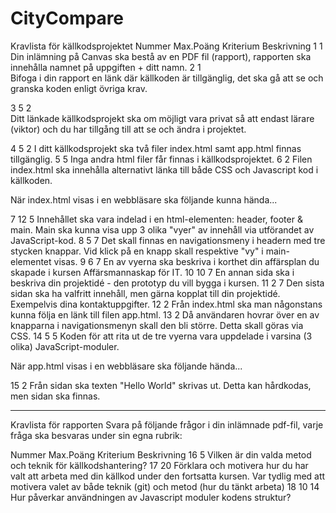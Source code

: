 # CityCompare
Kravlista för källkodsprojektet
Nummer	Max.Poäng	Kriterium	Beskrivning
1	1		Din inlämning på Canvas ska bestå av en PDF fil (rapport), rapporten ska innehålla namnet på uppgiften + ditt namn.
2	1		
Bifoga i din rapport en länk där källkoden är tillgänglig, det ska gå att se och granska koden enligt övriga krav.

3	5	2	
Ditt länkade källkodsprojekt ska om möjligt vara privat så att endast lärare (viktor) och du har tillgång till att se och ändra i projektet.

4	5	2	I ditt källkodsprojekt ska två filer index.html samt app.html finnas tillgänglig.
5	5		Inga andra html filer får finnas i källkodsprojektet.
6	2		Filen index.html ska innehålla alternativt länka till både CSS och Javascript kod i källkoden.
 

När index.html visas i en webbläsare ska följande kunna hända...

7	12	5	Innehållet ska vara indelad i en html-elementen: header, footer & main. Main ska kunna visa upp 3 olika "vyer" av innehåll via utförandet av JavaScript-kod.
8	5	7	Det skall finnas en navigationsmeny i headern med tre stycken knappar. Vid klick på en knapp skall respektive "vy" i main-elementet visas. 
9	6	7	En av vyerna ska beskriva i korthet din affärsplan du skapade i kursen Affärsmannaskap för IT.
10	10	7	En annan sida ska i beskriva din projektidé - den prototyp du vill bygga i kursen.
11	2	7	Den sista sidan ska ha valfritt innehåll, men gärna kopplat till din projektidé. Exempelvis dina kontaktuppgifter.
12	2		Från index.html ska man någonstans kunna följa en länk till filen app.html.
13	2		Då användaren hovrar över en av knapparna i navigationsmenyn skall den bli större. Detta skall göras via CSS.
14	5	5	Koden för att rita ut de tre vyerna vara uppdelade i varsina (3 olika) JavaScript-moduler.
 

När app.html visas i en webbläsare ska följande hända...

15	2		Från sidan ska texten "Hello World" skrivas ut. Detta kan hårdkodas, men sidan ska finnas.

---------------------------------------------------------------------------------------------------------------------------------------
Kravlista för rapporten
Svara på följande frågor i din inlämnade pdf-fil, varje fråga ska besvaras under sin egna rubrik:

Nummer	Max.Poäng	Kriterium	Beskrivning
16	5		Vilken är din valda metod och teknik för källkodshantering?
17	20		Förklara och motivera hur du har valt att arbeta med din källkod under den fortsatta kursen. Var tydlig med att motivera valet av både teknik (git) och metod (hur du tänkt arbeta)
18	10	14	Hur påverkar användningen av Javascript moduler kodens struktur?